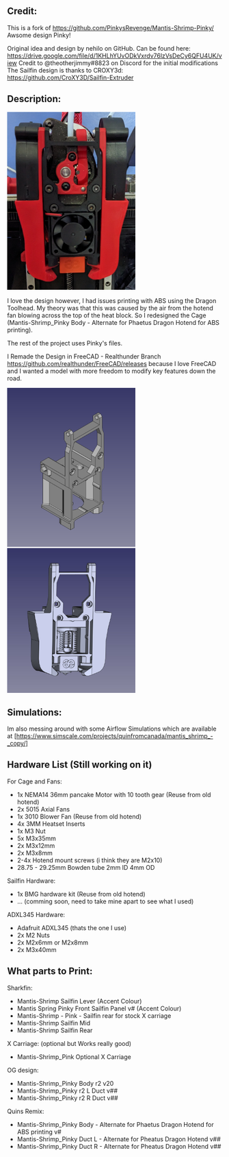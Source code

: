 ## Credit:

This is a fork of https://github.com/PinkysRevenge/Mantis-Shrimp-Pinky/ Awsome design Pinky!

Original idea and design by nehilo on GitHub. Can be found here: https://drive.google.com/file/d/1KHLhYUvODkVxrdv76lzVsDeCy6QFU4UK/view
Credit to @theotherjimmy#8823 on Discord for the initial modifications
The Sailfin design is thanks to CROXY3d: https://github.com/CroXY3D/Sailfin-Extruder


## Description:

<img src="/Images/Toolhead.jpg" width=300>


I love the design however, I had issues printing with ABS using the Dragon Toolhead.
My theory was that this was caused by the air from the hotend fan blowing across the top of the heat block.
So I redesigned the Cage (Mantis-Shrimp_Pinky Body - Alternate for Phaetus Dragon Hotend for ABS printing).

The rest of the project uses Pinky's files.

I Remade the Design in FreeCAD - Realthunder Branch  https://github.com/realthunder/FreeCAD/releases because I love FreeCAD and I wanted a model with more freedom to modify key features down the road.

<img src="/Images/Mantis-Shrimp_Pinky Body - Alternate for Phaetus Dragon Hotend for ABS printing.PNG" width=300>
<img src="/Images/ABS_version_Frame-step_file.JPG" width=300>


## Simulations:

Im also messing around with some Airflow Simulations which are available at [https://www.simscale.com/projects/quinfromcanada/mantis_shrimp_-_copy/]

## Hardware List (Still working on it)

For Cage and Fans:
- 1x NEMA14 36mm pancake Motor with 10 tooth gear (Reuse from old hotend)
- 2x 5015 Axial Fans 
- 1x 3010 Blower Fan (Reuse from old hotend)
- 4x 3MM Heatset Inserts
- 1x M3 Nut
- 5x M3x35mm
- 2x M3x12mm
- 2x M3x8mm
- 2-4x Hotend mount screws (i think they are M2x10)
- 28.75 - 29.25mm Bowden tube 2mm ID 4mm OD

Sailfin Hardware: 
- 1x BMG hardware kit (Reuse from old hotend)
- ... (comming soon, need to take mine apart to see what I used)

ADXL345 Hardware:
- Adafruit ADXL345 (thats the one I use)
- 2x M2 Nuts
- 2x M2x6mm or M2x8mm
- 2x M3x40mm

## What parts to Print:

Sharkfin:
- Mantis-Shrimp Sailfin Lever   (Accent Colour)
- Mantis Spring Pinky Front Sailfin Panel v#     (Accent Colour)
- Mantis-Shrimp - Pink - Sailfin rear for stock X carriage
- Mantis-Shrimp Sailfin Mid
- Mantis-Shrimp Sailfin Rear

X Carriage: (optional but Works really good)
- Mantis-Shrimp_Pink Optional X Carriage

OG design:
- Mantis-Shrimp_Pinky Body r2 v20
- Mantis-Shrimp_Pinky r2 L Duct v##
- Mantis-Shrimp_Pinky r2 R Duct v##

Quins Remix:
- Mantis-Shrimp_Pinky Body - Alternate for Phaetus Dragon Hotend for ABS printing v#
- Mantis-Shrimp_Pinky Duct L - Alternate for Pheatus Dragon Hotend v##
- Mantis-Shrimp_Pinky Duct R - Alternate for Pheatus Dragon Hotend v##
